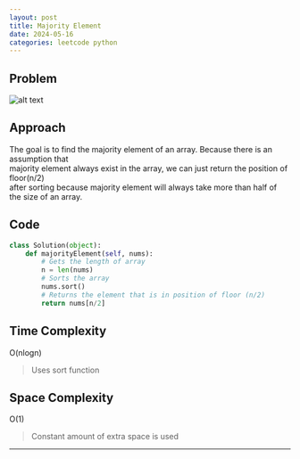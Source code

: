 ```yaml
---
layout: post
title: Majority Element
date: 2024-05-16
categories: leetcode python
---
```

## Problem
![alt text](/blog/public/img/MajorityElement.png)

## Approach
The goal is to find the majority element of an array. Because there is an assumption that  
majority element always exist in the array, we can just return the position of floor(n/2)  
after sorting because majority element will always take more than half of the size of an array.

## Code
```python
class Solution(object):
    def majorityElement(self, nums):
        # Gets the length of array
        n = len(nums)
        # Sorts the array
        nums.sort()
        # Returns the element that is in position of floor (n/2)
        return nums[n/2]     
```
## Time Complexity
O(nlogn)
> Uses sort function 

## Space Complexity
O(1)
> Constant amount of extra space is used  

---
